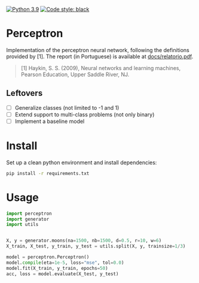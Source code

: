 [![Python 3.9](https://img.shields.io/badge/python-3.9-blue)](https://img.shields.io/badge/python-3.9%20%7C%203.7%20%7C%203.9-blue)
[![Code style: black](https://img.shields.io/badge/code%20style-black-000000.svg)](https://github.com/psf/black)

# Perceptron

Implementation of the perceptron neural network, following the definitions provided by [1]. The report (in Portuguese) is available at [docs/relatorio.pdf](docs/relatorio.pdf).

> [1] Haykin, S. S. (2009), Neural networks and learning machines, Pearson Education, Upper Saddle River, NJ.

## Leftovers

- [ ] Generalize classes (not limited to -1 and 1)
- [ ] Extend support to multi-class problems (not only binary)
- [ ] Implement a baseline model

# Install

Set up a clean python environment and install dependencies:

```bash
pip install -r requirements.txt
```

# Usage

```python
import perceptron
import generator
import utils


X, y = generator.moons(na=1500, nb=1500, d=0.5, r=10, w=6)
X_train, X_test, y_train, y_test = utils.split(X, y, trainsize=1/3)

model = perceptron.Perceptron()
model.compile(eta=1e-5, loss="mse", tol=0.0)
model.fit(X_train, y_train, epochs=50)
acc, loss = model.evaluate(X_test, y_test)
```
